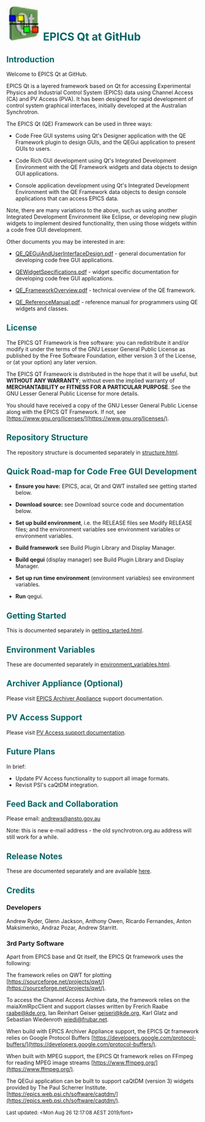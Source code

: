 # ![](epicsqt_logo.png?raw=true) <span style='color:#006666'>EPICS Qt at GitHub</span>


## <a name="Introduction"></a><span style='color:#006666'>Introduction</span>

Welcome to EPICS Qt at GitHub.

EPICS Qt is a layered framework based on Qt for accessing Experimental Physics and
Industrial Control System (EPICS) data using Channel Access (CA) and PV Access (PVA).
It has been designed for rapid development of control system graphical interfaces,
initially developed at the Australian Synchrotron.

The EPICS Qt (QE) Framework can be used in three ways:

* Code Free GUI systems using Qt's Designer application with the QE Framework plugin
to design GUIs, and the QEGui application to present GUIs to users.

* Code Rich GUI development using Qt's Integrated Development Environment with the
QE Framework widgets and data objects to design GUI applications.

* Console application development using Qt's Integrated Development Environment
with the QE Framework data objects to design console applications that can access
EPICS data.

Note, there are many variations to the above, such as using another Integrated
Development Environment like Eclipse, or developing new plugin widgets to implement
desired functionality, then using those widgets within a code free GUI development.

Other documents you may be interested in are:

* [QE_QEGuiAndUserInterfaceDesign.pdf](https://github.com/qtepics/qeframework/blob/master/documentation/QE_QEGuiAndUserInterfaceDesign.pdf) -
general documentation for developing code free GUI applications.

* [QEWidgetSpecifications.pdf](https://github.com/qtepics/qeframework/blob/master/documentation/QEWidgetSpecifications.pdf) -
widget specific documentation for developing code free GUI applications.

* [QE_FrameworkOverview.pdf](https://github.com/qtepics/qeframework/blob/master/documentation/QE_FrameworkOverview.pdf) -
technical overview of the QE framework.

* [QE_ReferenceManual.pdf](https://github.com/qtepics/qeframework/blob/master/documentation/QE_ReferenceManual.pdf) -
reference manual for programmers using QE widgets and classes.


## <a name="License"></a><span style='color:#006666'>License</span>

The EPICS QT Framework is free software: you can redistribute it and/or modify it
under the terms of the GNU Lesser General Public License as published by the Free
Software Foundation, either version 3 of the License, or (at your option) any
later version.

The EPICS QT Framework is distributed in the hope that it will be useful, but
__WITHOUT ANY WARRANTY__; without even the implied warranty of __MERCHANTABILITY
or FITNESS FOR A PARTICULAR PURPOSE__.
See the GNU Lesser General Public License for more details.

You should have received a copy of the GNU Lesser General Public License along
with the EPICS QT Framework.
If not, see [https://www.gnu.org/licenses/](https://www.gnu.org/licenses/).


## <a name="Structure"></a><span style='color:#006666'>Repository Structure</span>

The repository structure is documented separately in
[structure.html](structure.html).


## <a name="RoadMap"></a><span style='color:#006666'>Quick Road-map for Code Free GUI Development</span>

* __Ensure you have:__ EPICS, acai, Qt and QWT installed see getting started below.

* __Download source:__ see Download source code and documentation below.

* __Set up build environment__, i.e. the RELEASE files see Modify RELEASE files;
and the environment variables see environment variables or environment variables.

* __Build framework__ see Build Plugin Library and Display Manager.

* __Build qegui__ (display manager) see Build Plugin Library and Display Manager.

* __Set up run time environment__ (environment variables) see environment variables.

* __Run__ qegui.


## <a name="Headless"></a><span style='color:#006666'>Getting Started</span>

This is documented separately in
[getting_started.html](getting_started.html).


## <a name="Environment_Variables"></a><span style='color:#006666'>Environment Variables</span>

These are documented separately in
[environment_variables.html](environment_variables.html).


## <span style='color:#006666'>Archiver Appliance (Optional)</span>

Please visit [EPICS Archiver Appliance](archiver_appliance.html) support documentation.


## <span style='color:#006666'>PV Access Support</span>

Please visit [PV Access support documentation](pv_access.html).


## <a name="Collaboration"></a><span style='color:#006666'>Future Plans</span>

In brief:
- Update PV Access functionality to support all image formats.
- Revisit PSI's caQtDM integration.


## <a name="Collaboration"></a><span style='color:#006666'>Feed Back and Collaboration</span>

Please email: [andrews@ansto.gov.au](andrews@ansto.gov.au)

Note: this is new e-mail address - the old synchrotron.org.au address will still
work for a while.


## <a name="Release_Notes"></a><span style='color:#006666'>Release Notes</span>

These are documented separately and are available [here](release_notes.html).


## <a name="Credits"></a><span style='color:#006666'>Credits</span>

### Developers

Andrew Ryder, Glenn Jackson, Anthony Owen, Ricardo Fernandes, Anton Maksimenko,
Andraz Pozar, Andrew Starritt.

### 3rd Party Software

Apart from EPICS base and Qt itself, the EPICS Qt framework uses the following:

The framework relies on QWT for plotting
[https://sourceforge.net/projects/qwt/](https://sourceforge.net/projects/qwt/).

To access the Channel Access Archive data, the framework relies on the
maiaXmlRpcClient and support classes written by Frerich Raabe <raabe@kde.org>,
Ian Reinhart Geiser <geiseri@kde.org>, Karl Glatz and
Sebastian Wiedenroth <wiedi@frubar.net>.

When build with EPICS Archiver Appliance support, the EPICS Qt framework relies
on Google Protocol Buffers
[https://developers.google.com/protocol-buffers/](https://developers.google.com/protocol-buffers/).

When built with MPEG support, the EPICS Qt framework relies on FFmpeg for reading
MPEG image streams [https://www.ffmpeg.org/](https://www.ffmpeg.org/).

The QEGui application can be built to support caQtDM (version 3) widgets provided
by The Paul Scherrer Institute.
[https://epics.web.psi.ch/software/caqtdm/](https://epics.web.psi.ch/software/caqtdm/).



<font size="-1">Last updated: <Mon Aug 26 12:17:08 AEST 2019/font>
<br>

